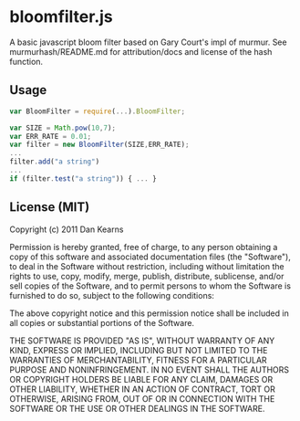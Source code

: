 # bloomfilter.js

A basic javascript bloom filter based on Gary Court's impl of murmur.
See murmurhash/README.md for attribution/docs and license of the hash function.

## Usage

```javascript
var BloomFilter = require(...).BloomFilter;

var SIZE = Math.pow(10,7);
var ERR_RATE = 0.01;
var filter = new BloomFilter(SIZE,ERR_RATE);
...
filter.add("a string")
...
if (filter.test("a string")) { ... }
```

## License (MIT)

Copyright (c) 2011 Dan Kearns

Permission is hereby granted, free of charge, to any person obtaining a copy of this software and associated documentation files (the "Software"), to deal in the Software without restriction, including without limitation the rights to use, copy, modify, merge, publish, distribute, sublicense, and/or sell copies of the Software, and to permit persons to whom the Software is furnished to do so, subject to the following conditions:

The above copyright notice and this permission notice shall be included in all copies or substantial portions of the Software.

THE SOFTWARE IS PROVIDED "AS IS", WITHOUT WARRANTY OF ANY KIND, EXPRESS OR IMPLIED, INCLUDING BUT NOT LIMITED TO THE WARRANTIES OF MERCHANTABILITY, FITNESS FOR A PARTICULAR PURPOSE AND NONINFRINGEMENT. IN NO EVENT SHALL THE AUTHORS OR COPYRIGHT HOLDERS BE LIABLE FOR ANY CLAIM, DAMAGES OR OTHER LIABILITY, WHETHER IN AN ACTION OF CONTRACT, TORT OR OTHERWISE, ARISING FROM, OUT OF OR IN CONNECTION WITH THE SOFTWARE OR THE USE OR OTHER DEALINGS IN THE SOFTWARE.
